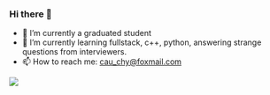 ### Hi there 👋

<!--
**XiGou/XiGou** is a ✨ _special_ ✨ repository because its `README.md` (this file) appears on your GitHub profile.

Here are some ideas to get you started:
- 👯 I’m looking to collaborate on ...
- 🤔 I’m looking for help with ...
- 💬 Ask me about ...
- 😄 Pronouns: ...
- ⚡ Fun fact: ...


-->
- 🔭 I’m currently a graduated student
- 🌱 I’m currently learning fullstack, c++, python, answering strange questions from interviewers.
- 📫 How to reach me: cau_chy@foxmail.com

![](https://github-readme-stats.vercel.app/api?username=xigou)
